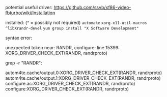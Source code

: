 potential useful driver:
https://github.com/ssvb/xf86-video-fbturbo/wiki/Installation

installed:  (^ = possibly not required)
	`automake`
	`xorg-x11-util-macros`
	`^libXrandr-devel`
	`yum group install "X Software Development"`


syntax error:

unexpected token near: RANDR,
configure: line 15399: XORG_DRIVER_CHECK_EXT(RANDR, randrproto)

grep -r "RANDR":

autom4te.cache/output.0:XORG_DRIVER_CHECK_EXT(RANDR, randrproto)
autom4te.cache/output.1:XORG_DRIVER_CHECK_EXT(RANDR, randrproto)
configure.ac:XORG_DRIVER_CHECK_EXT(RANDR, randrproto)
configure:XORG_DRIVER_CHECK_EXT(RANDR, randrproto)

